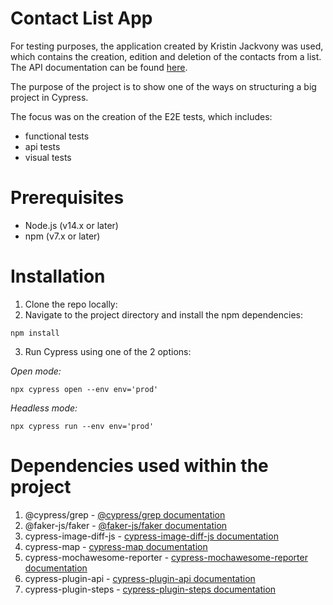 # Contact List App

For testing purposes, the application created by Kristin Jackvony was used, which contains the creation, edition and deletion of the contacts from a list.
The API documentation can be found [here](https://documenter.getpostman.com/view/4012288/TzK2bEa8).

The purpose of the project is to show one of the ways on structuring a big project in Cypress.

The focus was on the creation of the E2E tests, which includes:

- functional tests
- api tests
- visual tests

# Prerequisites

- Node.js (v14.x or later)
- npm (v7.x or later)

# Installation

1. Clone the repo locally:
2. Navigate to the project directory and install the npm dependencies:

```
npm install
```

3. Run Cypress using one of the 2 options:

_Open mode:_

```
npx cypress open --env env='prod'
```

_Headless mode:_

```
npx cypress run --env env='prod'
```

# Dependencies used within the project

1. @cypress/grep - [@cypress/grep documentation](https://www.npmjs.com/package/@cypress/grep)
2. @faker-js/faker - [@faker-js/faker documentation](https://www.npmjs.com/package/@faker-js/faker)
3. cypress-image-diff-js - [cypress-image-diff-js documentation](https://www.npmjs.com/package/cypress-image-diff-js)
4. cypress-map - [cypress-map documentation](https://github.com/bahmutov/cypress-map)
5. cypress-mochawesome-reporter - [cypress-mochawesome-reporter documentation](https://www.npmjs.com/package/cypress-mochawesome-reporter)
6. cypress-plugin-api - [cypress-plugin-api documentation](https://github.com/filiphric/cypress-plugin-api)
7. cypress-plugin-steps - [cypress-plugin-steps documentation](https://github.com/filiphric/cypress-plugin-steps)
